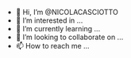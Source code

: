 - 👋 Hi, I’m @NICOLACASCIOTTO
- 👀 I’m interested in ...
- 🌱 I’m currently learning ...
- 💞️ I’m looking to collaborate on ...
- 📫 How to reach me ...

<!---
NICOLACASCIOTTO/NICOLACASCIOTTO is a ✨ special ✨ repository because its `README.md` (this file) appears on your GitHub profile.
You can click the Preview link to take a look at your changes.
--->
